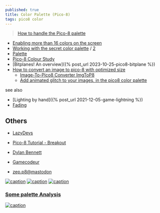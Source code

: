 ```yaml
---
published: true
title: Color Palette (Pico-8)
tags: pico8 color
---
```

> [How to handle the Pico-8 palette](https://trasevol.dog/2017/02/21/doodle-insights-5-how-to-handle-the-pico-8-palette/)

<link rel="shortcut icon" href="https://static.wikia.nocookie.net/pico-8/images/4/4a/Site-favicon.ico/revision/latest?cb=20210713144653" type="image/x-icon" />

- [Enabling more than 16 colors on the screen](https://www.lexaloffle.com/bbs/?tid=38565)
- [Working with the secret color palette](https://www.reddit.com/r/pico8/comments/pvzev0/working_with_the_secret_color_palette/) / [2](https://nerdyteachers.com/PICO-8/Guide/?HIDDEN_PALETTE)
- [Palette](https://pico-8.fandom.com/wiki/Palette)
- [Pico-8 Colour Study](https://www.lexaloffle.com/bbs/?tid=3386)
- [Bitplanes! An overview]({% post_url 2023-10-25-pico8-bitplane %})
- [How to convert an image to pico-8 with optimized size](https://anto80.com/en-us/image-processing/convert-image-to-pico8-p8-imgtopico8) 
	- [Image-To-Pico8 Converter ImgToP8](https://anto80.itch.io/image-to-pico8-converter)
    - [Add animated glitch to your images, in the pico8 color palette](https://anto80.itch.io/image-to-pico8-converter/devlog/179687/add-animated-glitch-to-your-images-in-the-pico8-color-palette)

see also
- [Lighting by hand]({% post_url 2021-12-05-game-lightning %})
- [Fading](https://www.youtube.com/watch?v=LIlFLoU9S1w&list=PLea8cjCua_P3LL7J1Q9b6PJua0A-96uUS&index=14&t=34s)
    
## Others
- [LazyDevs](https://www.youtube.com/@LazyDevs/videos)
- [Pico-8 Tutorial - Breakout](https://www.youtube.com/playlist?list=PLea8cjCua_P0qjjiG8G5FBgqwpqMU7rBk)
- [Dylan Bennett](https://www.youtube.com/@DylanBennett/videos)
- [Gamecodeur](https://www.youtube.com/watch?v=F_SJQMgP9vs)

- [zep.p8@mastodon](https://mastodon.social/@zep/109309275931134267)

[![caption](https://www.lexaloffle.com/media/1/bunny_1.gif)](https://www.lexaloffle.com/bbs/?tid=50632)
[![caption](https://www.lexaloffle.com/media/1/boat3b_1.gif)](https://www.lexaloffle.com/bbs/?tid=49075)
[![caption](https://www.lexaloffle.com/media/38130/sonic_tech_area_6.gif)](https://www.lexaloffle.com/bbs/?tid=38565)

### [Some palette Analysis](https://www.lexaloffle.com/bbs/?tid=2101)

[![caption](https://retroactive.me/post/palette-analysis/images/palette_16_small.png)](https://retroactive.me/post/palette-analysis/)
